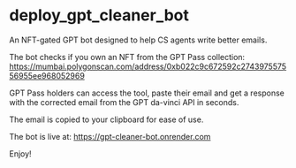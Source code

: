# deploy_gpt_cleaner_bot

An NFT-gated GPT bot designed to help CS agents write better emails.

The bot checks if you own an NFT from the GPT Pass collection:
https://mumbai.polygonscan.com/address/0xb022c9c672592c274397557556955ee968052969

GPT Pass holders can access the tool, paste their email and get a response with the corrected email from the GPT da-vinci API in seconds.

The email is copied to your clipboard for ease of use.

The bot is live at:
https://gpt-cleaner-bot.onrender.com

Enjoy!

